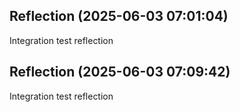 

## Reflection (2025-06-03 07:01:04)

Integration test reflection

## Reflection (2025-06-03 07:09:42)

Integration test reflection